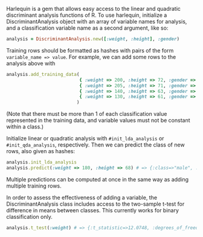 Harlequin is a gem that allows easy access to the linear and quadratic discriminant analysis functions of R. To use harlequin, initialize a DiscriminantAnalysis object with an array of variable names for analysis, and a classification variable name as a second argument, like so:

```ruby
analysis = DiscriminantAnalysis.new([:weight, :height], :gender)
```

Training rows should be formatted as hashes with pairs of the form ```variable_name => value```. For example, we can add some rows to the analysis above with

```ruby
analysis.add_training_data(
                           { :weight => 200, :height => 72, :gender => 'male' },
                           { :weight => 205, :height => 71, :gender => 'male' },
                           { :weight => 140, :height => 63, :gender => 'female'},
                           { :weight => 130, :height => 61, :gender => 'female'}
                          )
```
(Note that there must be more than 1 of each classification value represented in the training data, and variable values must not be constant within a class.)

Initialize linear or quadratic analysis with ```#init_lda_analysis``` or ```#init_qda_analysis```, respectively. Then we can predict the class of new rows, also given as hashes:

```ruby
analysis.init_lda_analysis
analysis.predict(:weight => 180, :height => 68) # => {:class=>"male", :confidence=>0.9999999999666846}
```

Multiple predictions can be computed at once in the same way as adding multiple training rows.

In order to assess the effectiveness of adding a variable, the DiscriminantAnalysis class includes access to the two-sample t-test for difference in means between classes. This currently works for binary classification only.

```ruby
analysis.t_test(:weight) # => {:t_statistic=>12.0748, :degrees_of_freedom=>1.471, :p_value=>0.01898}
```
